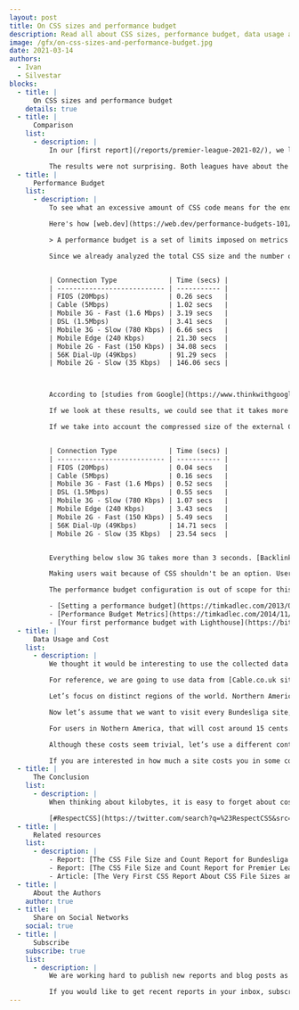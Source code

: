 ```yaml
---
layout: post
title: On CSS sizes and performance budget
description: Read all about CSS sizes, performance budget, data usage and costs in Bundesliga sites.
image: /gfx/on-css-sizes-and-performance-budget.jpg
date: 2021-03-14
authors:
  - Ivan
  - Silvestar
blocks:
  - title: |
      On CSS sizes and performance budget
    details: true
  - title: |
      Comparison
    list:
      - description: |
          In our [first report](/reports/premier-league-2021-02/), we looked at CSS file size and file count in Premier League sites. We felt we couldn’t get all the answers by analyzing just one league, so we decided to create a report of another one—this time, we choose [Bundesliga](/reports/bundesliga-2021-03/).

          The results were not surprising. Both leagues have about the same amount of CSS code – an excessive amount.
  - title: |
      Performance Budget
    list:
      - description: |
          To see what an excessive amount of CSS code means for the end-user, let’s make a Bundesliga performance budget test. Performance budget usually includes HTML, JS, Images, Video, and Fonts, but since this site is dedicated to CSS, we will focus on CSS alone.

          Here's how [web.dev](https://web.dev/performance-budgets-101/) defines the performance budget:

          > A performance budget is a set of limits imposed on metrics that affect site performance. This could be the total size of a page, the time it takes to load on a mobile network, or even the number of HTTP requests that are sent. Defining a budget helps get the web performance conversation started. It serves as a point of reference for making decisions about design, technology, and adding features.

          Since we already analyzed the total CSS size and the number of CSS files, let's see how much time it usually takes to load the CSS code. We are going to use the average amount of external CSS code in Bundesliga sites, ~639KB, with a [Performance budget](https://www.performancebudget.io/) app to determine how much time it takes to load this amount of CSS data. The results are shown in the following table.


          | Connection Type             | Time (secs) |
          | --------------------------- | ----------- |
          | FIOS (20Mbps)               | 0.26 secs   |
          | Cable (5Mbps)               | 1.02 secs   |
          | Mobile 3G - Fast (1.6 Mbps) | 3.19 secs   |
          | DSL (1.5Mbps)               | 3.41 secs   |
          | Mobile 3G - Slow (780 Kbps) | 6.66 secs   |
          | Mobile Edge (240 Kbps)      | 21.30 secs  |
          | Mobile 2G - Fast (150 Kbps) | 34.08 secs  |
          | 56K Dial-Up (49Kbps)        | 91.29 secs  |
          | Mobile 2G - Slow (35 Kbps)  | 146.06 secs |



          According to [studies from Google](https://www.thinkwithgoogle.com/marketing-strategies/app-and-mobile/mobile-page-speed-new-industry-benchmarks/), 3-5 seconds is the critical period when bounce rate starts to increase drastically, and that is for the whole page with all assets.

          If we look at these results, we could see that it takes more than 6 seconds on slow 3G to load the average external CSS code in Bundesliga sites. Even DSL and fast 3G connections would take 3 seconds to load the CSS.

          If we take into account the compressed size of the external CSS size, ~103KB, we get the following results:


          | Connection Type             | Time (secs) |
          | --------------------------- | ----------- |
          | FIOS (20Mbps)               | 0.04 secs   |
          | Cable (5Mbps)               | 0.16 secs   |
          | Mobile 3G - Fast (1.6 Mbps) | 0.52 secs   |
          | DSL (1.5Mbps)               | 0.55 secs   |
          | Mobile 3G - Slow (780 Kbps) | 1.07 secs   |
          | Mobile Edge (240 Kbps)      | 3.43 secs   |
          | Mobile 2G - Fast (150 Kbps) | 5.49 secs   |
          | 56K Dial-Up (49Kbps)        | 14.71 secs  |
          | Mobile 2G - Slow (35 Kbps)  | 23.54 secs  |


          Everything below slow 3G takes more than 3 seconds. [Backlinko's analysis](https://backlinko.com/page-speed-stats#load-time-and-compression-level) shows that not all compression is good, and it may not achieve optimal and desired results. Although that analysis is out of the scope of this article, it is worth noting that _“pages that compress 60%-80% of their files perform the worst”_.

          Making users wait because of CSS shouldn't be an option. Users leave sites [for various reasons](https://www.resourcetechniques.co.uk/news/seo/10-reasons-why-users-leave-your-website-in-10-seconds-101189). The number one reason is slow loading. To limit the size of your CSS code, you could set the performance budget for your project. It could help developers write less CSS code that is reusable and maintainable.

          The performance budget configuration is out of scope for this article, but you could learn more at the following links:

          - [Setting a performance budget](https://timkadlec.com/2013/01/setting-a-performance-budget/)
          - [Performance Budget Metrics](https://timkadlec.com/2014/11/performance-budget-metrics/)
          - [Your first performance budget with Lighthouse](https://bitsofco.de/your-first-performance-budget-with-lighthouse/)
  - title: |
      Data Usage and Cost
    list:
      - description: |
          We thought it would be interesting to use the collected data to discover how much the CSS code would cost in various countries.

          For reference, we are going to use data from [Cable.co.uk site](https://www.cable.co.uk/mobiles/worldwide-data-pricing/).

          Let’s focus on distinct regions of the world. Northern America has the most expensive data plans, with almost $15 per GB. Oceania, the Caribbean, Sub-Sarahan Africa, and South America follow with more than $5 per GB. Northern Africa, CIS (former USSR), and Asia (ex. near east) are the cheapest regions.

          Now let’s assume that we want to visit every Bundesliga site, including the site of Bundesliga itself. The sum of uncompressed CSS code for these sites is around ~12MB.

          For users in Nothern America, that will cost around 15 cents. For users in Nothern Africa, that will cost about 3 cents.

          Although these costs seem trivial, let’s use a different context here. 12MB is 1.17% of the 1GB, which means that you users will spend ~1% of their data plans to download CSS alone for these sites. We don’t think that is trivial.

          If you are interested in how much a site costs you in some countries, you can check it out at  [whatdoesmysitecost.com](https://whatdoesmysitecost.com/).
  - title: |
      The Conclusion
    list:
      - description: |
          When thinking about kilobytes, it is easy to forget about costs and loading time. But every kilobyte counts. We should aspire to strip every single byte wherever possible. We are enthusiastic about CSS, and we would be happy to see more developers take more care about CSS code itself.

          [#RespectCSS](https://twitter.com/search?q=%23RespectCSS&src=typed_query)
  - title: |
      Related resources
    list:
      - description: |
          - Report: [The CSS File Size and Count Report for Bundesliga sites](/reports/bundesliga-2021-03/)
          - Report: [The CSS File Size and Count Report for Premier League sites](/reports/premier-league-2021-02/)
          - Article: [The Very First CSS Report About CSS File Sizes and File Count](/blog/the-very-first-css-report-about-css-file-sizes-and-file-count/)
  - title: |
      About the Authors
    author: true
  - title: |
      Share on Social Networks
    social: true
  - title: |
      Subscribe
    subscribe: true
    list:
      - description: |
          We are working hard to publish new reports and blog posts as soon as possible.

          If you would like to get recent reports in your inbox, subscribe here!
---
```

